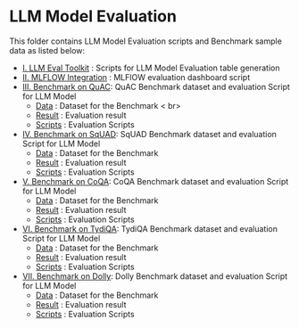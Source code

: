 
# LLM Model Evaluation

This folder contains LLM Model Evaluation scripts and Benchmark sample data as listed below:

   
   - [I. LLM Eval Toolkit](I.%20LLM%20Eval%20Toolkit) : Scripts for LLM Model Evaluation table generation
   - [II. MLFLOW Integration](II.%20MLFLOW%20Integration) : MLFlOW evaluation dashboard script
   - [III. Benchmark on QuAC](III.%20Benchmark%20on%20QuAC): QuAC Benchmark dataset and evaluation Script for LLM Model
      - [Data](#Data) : Dataset for the Benchmark < br>
      - [Result](Result) : Evaluation result 
      - [Scripts](Scripts) : Evaluation Scripts 
   - [IV. Benchmark on SqUAD](IV.%20Benchmark%20on%20SqUAD): SqUAD Benchmark dataset and evaluation Script for LLM Model
      - [Data](Data) : Dataset for the Benchmark 
      - [Result](Result) : Evaluation result 
      - [Scripts](Scripts) : Evaluation Scripts 
   - [V. Benchmark on CoQA](V.%20Benchmark%20on%20CoQA): CoQA Benchmark dataset and evaluation Script for LLM Model
      - [Data](Data) : Dataset for the Benchmark 
      - [Result](Result) : Evaluation result 
      - [Scripts](Scripts) : Evaluation Scripts 
   - [VI. Benchmark on TydiQA](VI.%20Benchmark%20on%20TydiQA): TydiQA Benchmark dataset and evaluation Script for LLM Model
      - [Data](Data) : Dataset for the Benchmark 
      - [Result](Result) : Evaluation result 
      - [Scripts](Scripts) : Evaluation Scripts 
   - [VII. Benchmark on Dolly](VII.%20Benchmark%20on%20Dolly): Dolly Benchmark dataset and evaluation Script for LLM Model
      - [Data](Data) : Dataset for the Benchmark 
      - [Result](Result) : Evaluation result 
      - [Scripts](Scripts) : Evaluation Scripts 
